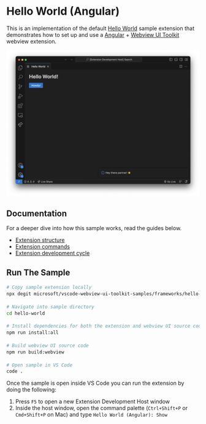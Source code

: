 # Hello World (Angular)

This is an implementation of the default
[Hello World](https://github.com/microsoft/vscode-webview-ui-toolkit-samples/tree/main/default/hello-world)
sample extension that demonstrates how to set up and use a
[Angular](https://angular.io/) +
[Webview UI Toolkit](https://github.com/microsoft/vscode-webview-ui-toolkit)
webview extension.

![A screenshot of the sample extension.](./assets/hello-world.png)

## Documentation

For a deeper dive into how this sample works, read the guides below.

-   [Extension structure](./docs/extension-structure.md)
-   [Extension commands](./docs/extension-commands.md)
-   [Extension development cycle](./docs/extension-development-cycle.md)

## Run The Sample

```bash
# Copy sample extension locally
npx degit microsoft/vscode-webview-ui-toolkit-samples/frameworks/hello-world-angular hello-world

# Navigate into sample directory
cd hello-world

# Install dependencies for both the extension and webview UI source code
npm run install:all

# Build webview UI source code
npm run build:webview

# Open sample in VS Code
code .
```

Once the sample is open inside VS Code you can run the extension by doing the
following:

1. Press `F5` to open a new Extension Development Host window
2. Inside the host window, open the command palette (`Ctrl+Shift+P` or
   `Cmd+Shift+P` on Mac) and type `Hello World (Angular): Show`
